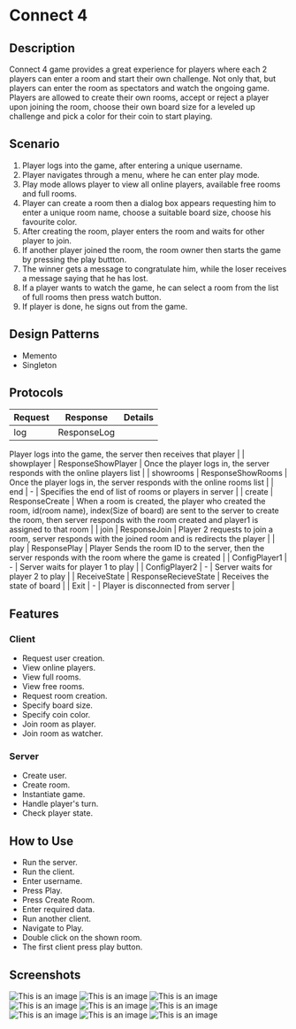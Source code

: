 # Connect 4
## Description
Connect 4 game provides a great experience for players where each 2 players can enter a room and start their own challenge.
Not only that, but players can enter the room as spectators and watch the ongoing game.
Players are allowed to create their own rooms, accept or reject a player upon joining the room, choose their own board size for a leveled up challenge
and pick a color for their coin to start playing.
## Scenario
1. Player logs into the game, after entering a unique username.
2. Player navigates through a menu, where he can enter play mode.
3. Play mode allows player to view all online players, available free rooms and full rooms.
4. Player can create a room then a dialog box appears requesting him to enter a unique room name, choose a suitable board size, choose his favourite color.
5. After creating the room, player enters the room and waits for other player to join.
6. If another player joined the room, the room owner then starts the game by pressing the play buttton.
7. The winner gets a message to congratulate him, while the loser receives a message saying that he has lost.
8. If a player wants to watch the game, he can select a room from the list of full rooms then press watch button.
9. If player is done, he signs out from the game.
## Design Patterns
- Memento
- Singleton
## Protocols

| Request | Response | Details |
| --- | --- | --- |
| log | ResponseLog |
Player logs into the game, the server then receives that player
 |
| showplayer | ResponseShowPlayer |
Once the player logs in, the server responds with the online players list
 |
| showrooms | ResponseShowRooms |
Once the player logs in, the server responds with the online rooms list
 |
| end | - |
Specifies the end of list of rooms or players in server
 |
| create | ResponseCreate |
When a room is created, the player who created the room, id(room name), index(Size of board) are sent to the server to create the room, then server responds with the room created and player1 is assigned to that room
 |
| join | ResponseJoin |
Player 2 requests to join a room, server responds with the joined room and is redirects the player
 |
| play | ResponsePlay |
Player Sends the room ID to the server, then the server responds with the room where the game is created
 |
| ConfigPlayer1 | - |
Server waits for player 1 to play
 |
| ConfigPlayer2 | - |
Server waits for player 2 to play |
|
ReceiveState
 | ResponseRecieveState | Receives the state of board |
|
Exit
 | - | Player is disconnected from server |
## Features
### Client
- Request user creation.
- View online players.
- View full rooms.
- View free rooms.
- Request room creation.
- Specify board size.
- Specify coin color.
- Join room as player.
- Join room as watcher.
### Server
- Create user.
- Create room.
- Instantiate game.
- Handle player's turn.
- Check player state.
## How to Use
- Run the server.
- Run the client.
- Enter username.
- Press Play.
- Press Create Room.
- Enter required data.
- Run another client.
- Navigate to Play.
- Double click on the shown room.
- The first client press play button.
## Screenshots
![This is an image](https://user-images.githubusercontent.com/72733603/154560183-03f95fc2-1c25-4619-9f88-99533a44e91a.png)
![This is an image](https://user-images.githubusercontent.com/72733603/154560238-28a248f2-e598-45ac-93dd-56b0e656b8b6.png)
![This is an image](https://user-images.githubusercontent.com/72733603/154561254-2912764e-790a-4c79-8d09-c81b15cde0c8.png)
![This is an image](https://user-images.githubusercontent.com/72733603/154561303-b0772944-ea17-48fe-9b6a-c2ea9c499c1e.png)
![This is an image](https://user-images.githubusercontent.com/72733603/154560353-41b5be0b-4925-4a97-9678-db5e21d181db.png)
![This is an image](https://user-images.githubusercontent.com/72733603/154560375-59a33145-6c5a-4ffc-aa5a-0df0b8ab9358.png)
![This is an image](https://user-images.githubusercontent.com/72733603/154560384-b1a17b61-9836-49f8-9895-24924f5a68c4.png)
![This is an image](https://user-images.githubusercontent.com/72733603/154560384-b1a17b61-9836-49f8-9895-24924f5a68c4.png)
![This is an image](https://user-images.githubusercontent.com/72733603/154561367-1fc63011-cf55-4b21-9635-6952d223e018.png)
